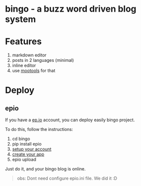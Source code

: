 bingo - a buzz word driven blog system
======================================

# Features
1. markdown editor
2. posts in 2 languages (minimal)
3. inline editor
4. use [mootools](http://mootools.net/) for that

# Deploy

epio
----

If you have a [ep.io](http://ep.io/) account, you can deploy easily bingo project.

To do this, follow the instructions:

1. cd bingo
2. pip install epio
3. [setup your account](https://www.ep.io/docs/quickstart/#creating-an-account)
4. [create your app](https://www.ep.io/docs/quickstart/django/#creating-your-app)
5. epio upload

Just do it, and your bingo blog is online.

> obs: Dont need configure epio.ini file. We did it :D
